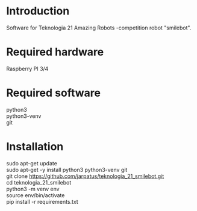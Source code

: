 # Introduction
Software for Teknologia 21 Amazing Robots -competition robot "smilebot".

# Required hardware
Raspberry PI 3/4

# Required software
python3 \
python3-venv \
git

# Installation
sudo apt-get update \
sudo apt-get -y install python3 python3-venv git \
git clone https://github.com/jarpatus/teknologia_21_smilebot.git \
cd teknologia_21_smilebot \
python3 -m venv env \
source env/bin/activate \
pip install -r requirements.txt 
